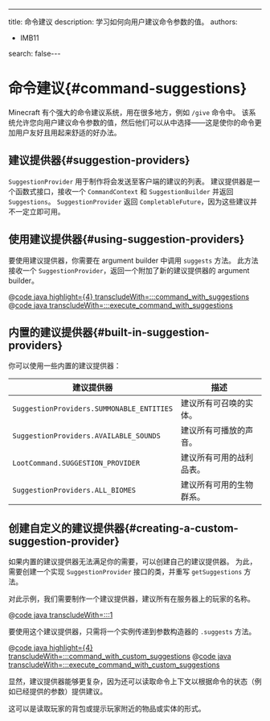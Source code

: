 ---
title: 命令建议
description: 学习如何向用户建议命令参数的值。
authors:
  - IMB11

search: false---

# 命令建议{#command-suggestions}

Minecraft 有个强大的命令建议系统，用在很多地方，例如 `/give` 命令中。 该系统允许您向用户建议命令参数的值，然后他们可以从中选择——这是使你的命令更加用户友好且用起来舒适的好办法。

## 建议提供器{#suggestion-providers}

`SuggestionProvider` 用于制作将会发送至客户端的建议的列表。 建议提供器是一个函数式接口，接收一个 `CommandContext` 和 `SuggestionBuilder` 并返回 `Suggestions`。 `SuggestionProvider` 返回 `CompletableFuture`，因为这些建议并不一定立即可用。

## 使用建议提供器{#using-suggestion-providers}

要使用建议提供器，你需要在 argument builder 中调用 `suggests` 方法。 此方法接收一个 `SuggestionProvider`，返回一个附加了新的建议提供器的 argument builder。

@[code java highlight={4} transcludeWith=:::command_with_suggestions](@/reference/1.21/src/main/java/com/example/docs/command/FabricDocsReferenceCommands.java)
@[code java transcludeWith=:::execute_command_with_suggestions](@/reference/1.21/src/main/java/com/example/docs/command/FabricDocsReferenceCommands.java)

## 内置的建议提供器{#built-in-suggestion-providers}

你可以使用一些内置的建议提供器：

| 建议提供器                                     | 描述           |
| ----------------------------------------- | ------------ |
| `SuggestionProviders.SUMMONABLE_ENTITIES` | 建议所有可召唤的实体。  |
| `SuggestionProviders.AVAILABLE_SOUNDS`    | 建议所有可播放的声音。  |
| `LootCommand.SUGGESTION_PROVIDER`         | 建议所有可用的战利品表。 |
| `SuggestionProviders.ALL_BIOMES`          | 建议所有可用的生物群系。 |

## 创建自定义的建议提供器{#creating-a-custom-suggestion-provider}

如果内置的建议提供器无法满足你的需要，可以创建自己的建议提供器。 为此，需要创建一个实现 `SuggestionProvider` 接口的类，并重写 `getSuggestions` 方法。

对此示例，我们需要制作一个建议提供器，建议所有在服务器上的玩家的名称。

@[code java transcludeWith=:::1](@/reference/1.21/src/main/java/com/example/docs/command/PlayerSuggestionProvider.java)

要使用这个建议提供器，只需将一个实例传递到参数构造器的 `.suggests` 方法。

@[code java highlight={4} transcludeWith=:::command_with_custom_suggestions](@/reference/1.21/src/main/java/com/example/docs/command/FabricDocsReferenceCommands.java)
@[code java transcludeWith=:::execute_command_with_custom_suggestions](@/reference/1.21/src/main/java/com/example/docs/command/FabricDocsReferenceCommands.java)

显然，建议提供器能够更复杂，因为还可以读取命令上下文以根据命令的状态（例如已经提供的参数）提供建议。

这可以是读取玩家的背包或提示玩家附近的物品或实体的形式。
